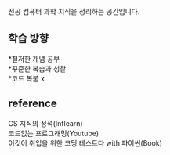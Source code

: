 전공 컴퓨터 과학 지식을 정리하는 공간입니다. <br>
## 학습 방향
*철저한 개념 공부<br>
*꾸준한 복습과 성찰<br>
*코드 복붙 x<br>

## reference
CS 지식의 정석(Inflearn) <br>
코드없는 프로그래밍(Youtube)  <br>
이것이 취업을 위한 코딩 테스트다 with 파이썬(Book) <br>
